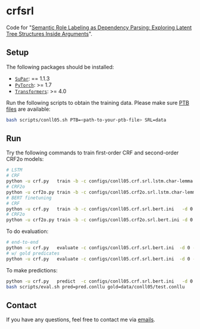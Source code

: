 # crfsrl

Code for "[Semantic Role Labeling as Dependency Parsing: Exploring Latent Tree Structures Inside Arguments](http://arxiv.org/abs/2110.06865)".

## Setup

The following packages should be installed:
* [`SuPar`](https://github.com/yzhangcs/parser): == 1.1.3
* [`PyTorch`](https://github.com/pytorch/pytorch): >= 1.7
* [`Transformers`](https://github.com/huggingface/transformers): >= 4.0

Run the following scripts to obtain the training data.
Please make sure [PTB files](http://catalog.ldc.upenn.edu/LDC99T42) are available:
```sh
bash scripts/conll05.sh PTB=<path-to-your-ptb-file> SRL=data
```

## Run

Try the following commands to train first-order CRF and second-order CRF2o models:
```sh
# LSTM
# CRF
python -u crf.py   train -b -c configs/conll05.crf.srl.lstm.char-lemma.ini   -d 0 -f char lemma -p exp/conll05.crf.srl.lstm.char-lemma/model
# CRF2o
python -u crf2o.py train -b -c configs/conll05.crf2o.srl.lstm.char-lemma.ini -d 0 -f char lemma -p exp/conll05.crf2o.srl.lstm.char-lemma/model
# BERT finetuning
# CRF
python -u crf.py   train -b -c configs/conll05.crf.srl.bert.ini   -d 0 -p exp/conll05.crf.srl.bert/model   --batch-size=1000 --encoder bert --bert bert-large-cased 
# CRF2o
python -u crf2o.py train -b -c configs/conll05.crf2o.srl.bert.ini -d 0 -p exp/conll05.crf2o.srl.bert/model --batch-size=1000 --encoder bert --bert bert-large-cased
```
To do evaluation:
```sh
# end-to-end
python -u crf.py   evaluate -c configs/conll05.crf.srl.bert.ini  -d 0 -p exp/conll05.crf.srl.bert/model    --data data/conll05/test.conllu
# w/ gold predicates
python -u crf.py   evaluate -c configs/conll05.crf.srl.bert.ini  -d 0 -p exp/conll05.crf.srl.bert/model    --data data/conll05/test.conllu --prd
```
To make predictions:
```sh
python -u crf.py   predict  -c configs/conll05.crf.srl.bert.ini   -d 0 -p exp/conll05.crf.srl.bert/model   --data data/conll05/test.conllu --pred pred.conllu
bash scripts/eval.sh pred=pred.conllu gold=data/conll05/test.conllu
```

## Contact

If you have any questions, feel free to contact me via [emails](mailto:yzhang.cs@outlook.com).